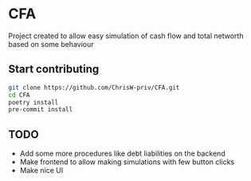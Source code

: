 # CFA
Project created to allow easy simulation of cash flow and total networth based on some behaviour

## Start contributing

```bash
git clone https://github.com/ChrisW-priv/CFA.git
cd CFA
poetry install
pre-commit install
```

## TODO

- Add some more procedures like debt liabilities on the backend 
- Make frontend to allow making simulations with few button clicks
- Make nice UI
